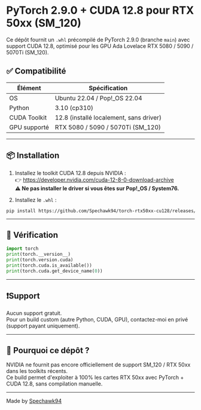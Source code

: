 # PyTorch 2.9.0 + CUDA 12.8 pour RTX 50xx (SM_120)

Ce dépôt fournit un `.whl` précompilé de PyTorch 2.9.0 (branche `main`) avec support CUDA 12.8, optimisé pour les GPU Ada Lovelace RTX 5080 / 5090 / 5070Ti (SM_120).

## ✅ Compatibilité

| Élément      | Spécification                     |
|--------------|------------------------------------|
| OS           | Ubuntu 22.04 / Pop!_OS 22.04       |
| Python       | 3.10 (cp310)                       |
| CUDA Toolkit | 12.8 (installé localement, sans driver) |
| GPU supporté | RTX 5080 / 5090 / 5070Ti (SM_120)  |

---

## 📦 Installation

1. Installez le toolkit CUDA 12.8 depuis NVIDIA :  
👉 https://developer.nvidia.com/cuda-12-8-0-download-archive  
**⚠️ Ne pas installer le driver si vous êtes sur Pop!_OS / System76.**

2. Installez le `.whl` :

```bash
pip install https://github.com/Spechawk94/torch-rtx50xx-cu128/releases/download/v2.9.0-cu128-rtx50xx/torch-2.9.0a0+git959dd0-cp310-cp310-linux_x86_64.whl
```

---

## 🧪 Vérification

```python
import torch
print(torch.__version__)
print(torch.version.cuda)
print(torch.cuda.is_available())
print(torch.cuda.get_device_name(0))
```

---

## ❗️Support

Aucun support gratuit.  
Pour un build custom (autre Python, CUDA, GPU), contactez-moi en privé (support payant uniquement).

---

## 🧠 Pourquoi ce dépôt ?

NVIDIA ne fournit pas encore officiellement de support SM_120 / RTX 50xx dans les toolkits récents.  
Ce build permet d'exploiter à 100% les cartes RTX 50xx avec PyTorch + CUDA 12.8, sans compilation manuelle.

---

Made by [Spechawk94](https://github.com/Spechawk94)